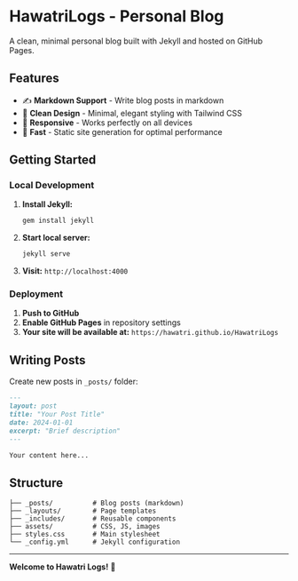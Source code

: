 # HawatriLogs - Personal Blog

A clean, minimal personal blog built with Jekyll and hosted on GitHub Pages.

## Features

- ✍️ **Markdown Support** - Write blog posts in markdown
- 🎨 **Clean Design** - Minimal, elegant styling with Tailwind CSS
- 📱 **Responsive** - Works perfectly on all devices
- 🚀 **Fast** - Static site generation for optimal performance

## Getting Started

### Local Development

1. **Install Jekyll:**
   ```bash
   gem install jekyll
   ```

2. **Start local server:**
   ```bash
   jekyll serve
   ```

3. **Visit:** `http://localhost:4000`

### Deployment

1. **Push to GitHub**
2. **Enable GitHub Pages** in repository settings
3. **Your site will be available at:** `https://hawatri.github.io/HawatriLogs`

## Writing Posts

Create new posts in `_posts/` folder:

```markdown
---
layout: post
title: "Your Post Title"
date: 2024-01-01
excerpt: "Brief description"
---

Your content here...
```

## Structure

```
├── _posts/          # Blog posts (markdown)
├── _layouts/        # Page templates
├── _includes/       # Reusable components
├── assets/          # CSS, JS, images
├── styles.css       # Main stylesheet
└── _config.yml      # Jekyll configuration
```

---

**Welcome to Hawatri Logs!** 🚀

